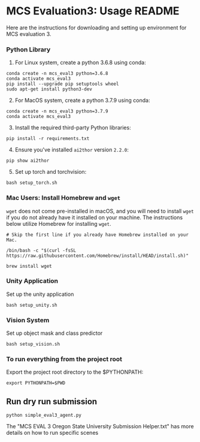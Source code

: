 # MCS Evaluation3: Usage README

Here are the instructions for downloading and setting up environment for MCS evaluation 3.

### Python Library

1. For Linux system, create a python 3.6.8 using conda:

```
conda create -n mcs_eval3 python=3.6.8
conda activate mcs_eval3
pip install --upgrade pip setuptools wheel
sudo apt-get install python3-dev
```

2. For MacOS system, create a python 3.7.9 using conda:

```
conda create -n mcs_eval3 python=3.7.9
conda activate mcs_eval3
```

3. Install the required third-party Python libraries:

```
pip install -r requirements.txt
```

4. Ensure you've installed `ai2thor` version `2.2.0`:

```
pip show ai2thor
```

5. Set up torch and torchvision:

```
bash setup_torch.sh
```

### Mac Users: Install Homebrew and `wget`

`wget` does not come pre-installed in macOS, and you will need to install `wget` if you do not already have it installed on your machine. The instructions below utilize Homebrew for installing `wget`.

```
# Skip the first line if you already have Homebrew installed on your Mac.

/bin/bash -c "$(curl -fsSL https://raw.githubusercontent.com/Homebrew/install/HEAD/install.sh)"

brew install wget
```

### Unity Application

Set up the unity application

```
bash setup_unity.sh
```

### Vision System

Set up object mask and class predictor

```
bash setup_vision.sh
```

### To run everything from the project root

Export the project root directory to the $PYTHONPATH:

```
export PYTHONPATH=$PWD
```

## Run dry run submission

```
python simple_eval3_agent.py
```

The "MCS EVAL 3 Oregon State University Submission Helper.txt" has more details on how to run specific scenes
